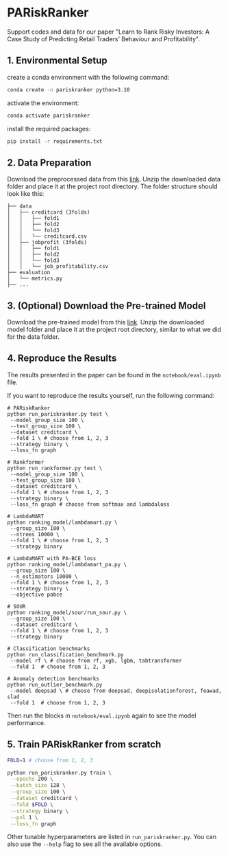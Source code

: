 # PARiskRanker
 
Support codes and data for our paper "Learn to Rank Risky Investors: A Case Study of Predicting
Retail Traders’ Behaviour and Profitability".

## 1. Environmental Setup

create a conda environment with the following command:
```bash
conda create -n pariskranker python=3.10
```
activate the environment:
```bash
conda activate pariskranker
```
install the required packages:
```bash
pip install -r requirements.txt
```

## 2. Data Preparation

Download the preprocessed data from this [link](https://drive.google.com/file/d/11jE6cCo9bdXE6pl-BkrLkHfzM1Bt1PLL/view?usp=sharing).
Unzip the downloaded data folder and place it at the project root directory. The folder structure should look like this:
```
├── data
│   ├── creditcard (3folds)
│   │   ├── fold1
│   │   ├── fold2
│   │   └── fold3
│   │   └── creditcard.csv
│   ├── jobprofit (3folds)
│   │   ├── fold1
│   │   ├── fold2
│   │   └── fold3
│   │   └── job_profitability.csv
├── evaluation
│   └── metrics.py
├── ...
```

## 3. (Optional) Download the Pre-trained Model

Download the pre-trained model from this [link](TODO).
Unzip the downloaded model folder and place it at the project root directory, similar to what we did for the data folder.

## 4. Reproduce the Results
The results presented in the paper can be found in the `notebook/eval.ipynb` file.

If you want to reproduce the results yourself, run the following command:
```
# PARiskRanker
python run_pariskranker.py test \
 --model_group_size 100 \
 --test_group_size 100 \
 --dataset creditcard \
 --fold 1 \ # choose from 1, 2, 3
 --strategy binary \
 --loss_fn graph
 
# Rankformer
python run_rankformer.py test \
 --model_group_size 100 \
 --test_group_size 100 \
 --dataset creditcard \
 --fold 1 \ # choose from 1, 2, 3
 --strategy binary \
 --loss_fn graph # choose from softmax and lambdaloss
 
# LambdaMART
python ranking_model/lambdamart.py \
 --group_size 100 \
 --ntrees 10000 \
 --fold 1 \ # choose from 1, 2, 3
 --strategy binary

# LambdaMART with PA-BCE loss
python ranking_model/lambdamart_pa.py \
 --group_size 100 \
 --n_estimators 10000 \
 --fold 1 \ # choose from 1, 2, 3
 --strategy binary \
 --objective pabce
 
# SOUR
python ranking_model/sour/run_sour.py \
 --group_size 100 \
 --dataset creditcard \
 --fold 1 \ # choose from 1, 2, 3
 --strategy binary 
 
# Classification benchmarks
python run_classification_benchmark.py
 --model rf \ # choose from rf, xgb, lgbm, tabtransformer
 --fold 1  # choose from 1, 2, 3
 
# Anomaly detection benchmarks
python run_outlier_benchmark.py
 --model deepsad \ # choose from deepsad, deepisolationforest, feawad, slad
 --fold 1  # choose from 1, 2, 3
```

Then run the blocks in `notebook/eval.ipynb` again to see the model performance.

## 5. Train PARiskRanker from scratch

```bash
FOLD=1 # choose from 1, 2, 3

python run_pariskranker.py train \
 --epochs 200 \
 --batch_size 128 \
 --group_size 100 \
 --dataset creditcard \
 --fold $FOLD \
 --strategy binary \
 --pnl 1 \
 --loss_fn graph
```

Other tunable hyperparameters are listed in `run_pariskranker.py`. You can also use the `--help` flag to see all the available options.
